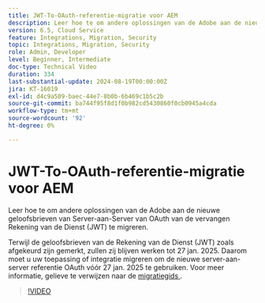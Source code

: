 ```yaml
---
title: JWT-To-OAuth-referentie-migratie voor AEM
description: Leer hoe te om andere oplossingen van de Adobe aan de nieuwe geloofsbrieven van Server-aan-Server te migreren OAuth.
version: 6.5, Cloud Service
feature: Integrations, Migration, Security
topic: Integrations, Migration, Security
role: Admin, Developer
level: Beginner, Intermediate
doc-type: Technical Video
duration: 334
last-substantial-update: 2024-08-19T00:00:00Z
jira: KT-16019
exl-id: d4c9a509-baec-44e7-8b0b-6b469c1b5c2b
source-git-commit: ba744f95f8d1f0b982cd5430860f0cb0945a4cda
workflow-type: tm+mt
source-wordcount: '92'
ht-degree: 0%

---
```


# JWT-To-OAuth-referentie-migratie voor AEM

Leer hoe te om andere oplossingen van de Adobe aan de nieuwe geloofsbrieven van Server-aan-Server van OAuth van de vervangen Rekening van de Dienst (JWT) te migreren.

Terwijl de geloofsbrieven van de Rekening van de Dienst (JWT) zoals afgekeurd zijn gemerkt, zullen zij blijven werken tot 27 jan. 2025. Daarom moet u uw toepassing of integratie migreren om de nieuwe server-aan-server referentie OAuth vóór 27 jan. 2025 te gebruiken. Voor meer informatie, gelieve te verwijzen naar de [ migratiegids ](https://developer.adobe.com/developer-console/docs/guides/authentication/ServerToServerAuthentication/migration/).


>[!VIDEO](https://video.tv.adobe.com/v/3432960/?learn=on)
